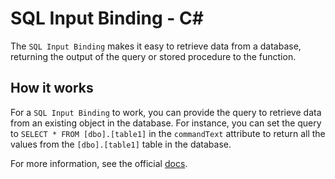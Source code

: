 # SQL Input Binding - C<span>#</span>

The `SQL Input Binding` makes it easy to retrieve data from a database, returning the output of the query or stored procedure to the function.

## How it works

For a `SQL Input Binding` to work, you can provide the query to retrieve data from an existing object in the database. For instance, you can set the query to `SELECT * FROM [dbo].[table1]` in the `commandText` attribute to return all the values from the `[dbo].[table1]` table in the database.

For more information, see the official [docs](https://aka.ms/sqlbindingsinput).